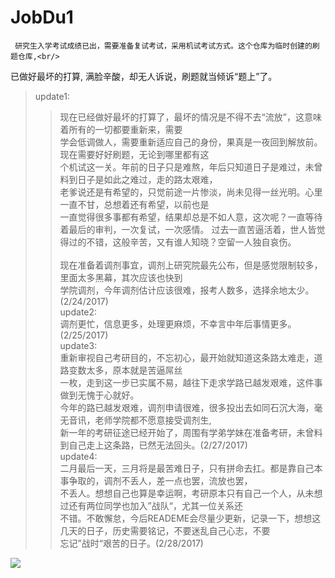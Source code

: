 # JobDu1    
     研究生入学考试成绩已出，需要准备复试考试，采用机试考试方式。这个仓库为临时创建的刷题仓库,<br/>
已做好最坏的打算, 满脸辛酸，却无人诉说，刷题就当倾诉“题上”了。        
 > update1:    
 >> 现在已经做好最坏的打算了，最坏的情况是不得不去“流放”，这意味着所有的一切都要重新来，需要      
学会低调做人，需要重新适应自己的身份，果真是一夜回到解放前。现在需要好好刷题，无论到哪里都有这          
个机试这一关。年前的日子只是难熬，年后只知道日子是难过，未曾料到日子是如此之难过，走的路太艰难，     
老爹说还是有希望的，只觉前途一片惨淡，尚未见得一丝光明。心里一直不甘，总想着还有希望，以前也是     
一直觉得很多事都有希望，结果却总是不如人意，这次呢？一直等待着最后的审判，一次复试，一次感情。
过去一直苦逼活着，世人皆觉得过的不错，这般辛苦，又有谁人知晓？空留一人独自哀伤。<br/>   
 > 现在准备着调剂事宜，调剂上研究院最先公布，但是感觉限制较多，里面太多黑幕，其次应该也快到     
学院调剂，今年调剂估计应该很难，报考人数多，选择余地太少。(2/24/2017)  
 > update2:<br/>
 >> 调剂更忙，信息更多，处理更麻烦，不幸言中年后事情更多。(2/25/2017) <br/>
 > update3:<br/>
 >> 重新审视自己考研目的，不忘初心，最开始就知道这条路太难走，道路变数太多，原本就是苦逼屌丝<br/>
 > 一枚，走到这一步已实属不易，越往下走求学路已越发艰难，这件事做到无愧于心就好。<br/>
 > 今年的路已越发艰难，调剂申请很难，很多投出去如同石沉大海，毫无音讯，老师学院都不愿意接受调剂生,<br/>
 > 新一年的考研征途已经开始了，周围有学弟学妹在准备考研，未曾料到自己走上这条路，已然无法回头。(2/27/2017)<br/>
 > update4:<br/>
 >> 二月最后一天，三月将是最苦难日子，只有拼命去扛。都是靠自己本事争取的，调剂不丢人，差一点也罢，流放也罢，<br/>
 > 不丢人。想想自己也算是幸运啊，考研原本只有自己一个人，从未想过还有两位同学也加入”战队“，尤其一位关系还 <br/>
 > 不错。不敢懈怠，今后READEME会尽量少更新，记录一下，想想这几天的日子，历史需要铭记，不要迷乱自己心志，不要<br/>
 > 忘记”战时“艰苦的日子。(2/28/2017)<br/>
 
 ![](https://orig00.deviantart.net/74a9/f/2016/362/6/2/2b_profile_by_koyorin-dat5ogk.jpg)